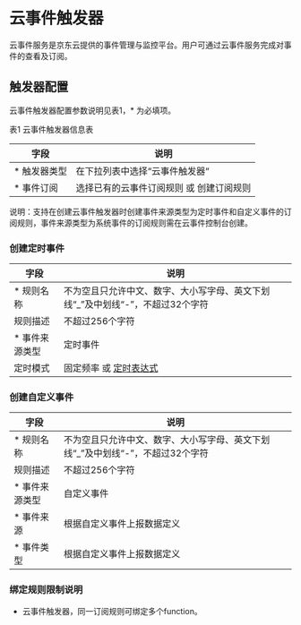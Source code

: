 # 云事件触发器

云事件服务是京东云提供的事件管理与监控平台。用户可通过云事件服务完成对事件的查看及订阅。

 ## 触发器配置

云事件触发器配置参数说明见表1，* 为必填项。
 
表1 云事件触发器信息表


| 字段        | 说明                                     |
| ----------- | ---------------------------------------- |
| * 触发器类型 | 在下拉列表中选择“云事件触发器“           |
| * 事件订阅   | 选择已有的云事件订阅规则 或 创建订阅规则  |

说明：支持在创建云事件触发器时创建事件来源类型为定时事件和自定义事件的订阅规则，事件来源类型为系统事件的订阅规则需在云事件控制台创建。

### 创建定时事件

| 字段        | 说明                                     |
| ----------- | ---------------------------------------- |
| * 规则名称 |    不为空且只允许中文、数字、大小写字母、英文下划线“_”及中划线“-”，不超过32个字符       |
| 规则描述   | 不超过256个字符  |
| * 事件来源类型  | 定时事件  |
| 定时模式  | 固定频率 或 [定时表达式](https://docs.jdcloud.com/cn/cloudevents/crongrammar)  |

### 创建自定义事件

| 字段        | 说明                                     |
| ----------- | ---------------------------------------- |
| * 规则名称 |    不为空且只允许中文、数字、大小写字母、英文下划线“_”及中划线“-”，不超过32个字符       |
| 规则描述   | 不超过256个字符  |
| * 事件来源类型  | 自定义事件  |
| * 事件来源 | 根据自定义事件上报数据定义  |
| * 事件类型 | 根据自定义事件上报数据定义  |


 
 ### 绑定规则限制说明

* 云事件触发器，同一订阅规则可绑定多个function。


